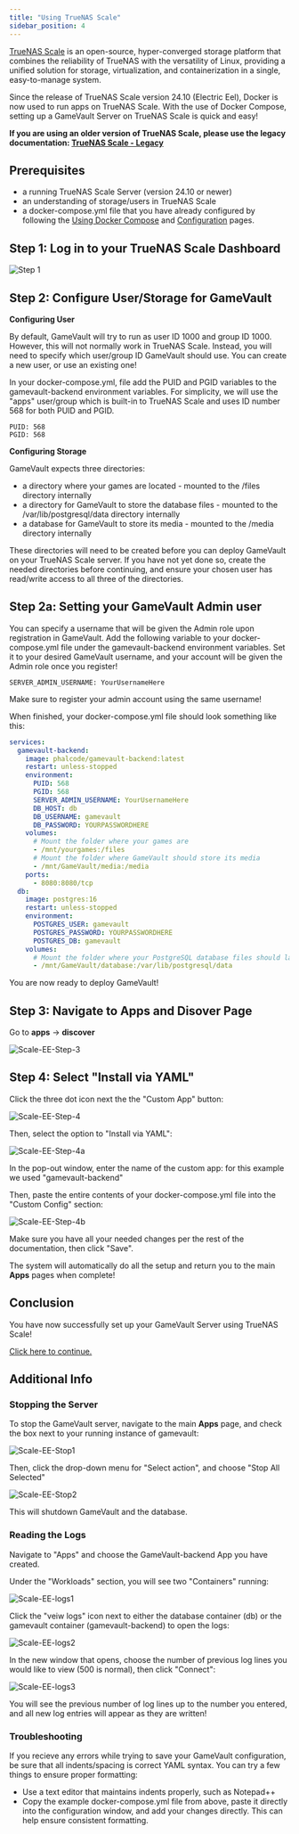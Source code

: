 ```yaml
---
title: "Using TrueNAS Scale"
sidebar_position: 4
---
```


[TrueNAS Scale](https://www.truenas.com/truenas-scale/) is an open-source, hyper-converged storage platform that combines the reliability of TrueNAS with the versatility of Linux, providing a unified solution for storage, virtualization, and containerization in a single, easy-to-manage system.

Since the release of TrueNAS Scale version 24.10 (Electric Eel), Docker is now used to run apps on TrueNAS Scale. With the use of Docker Compose, setting up a GameVault Server on TrueNAS Scale is quick and easy!

**If you are using an older version of TrueNAS Scale, please use the legacy documentation: [TrueNAS Scale - Legacy](truenas-scale-legacy.md)**

## Prerequisites

- a running TrueNAS Scale Server (version 24.10 or newer)
- an understanding of storage/users in TrueNAS Scale
- a docker-compose.yml file that you have already configured by following the [Using Docker Compose](docker-compose.md) and [Configuration](/docs/server-docs/configuration.md) pages.

## Step 1: Log in to your TrueNAS Scale Dashboard

![Step 1](/img/docs/setup/scale/scale-login.png)

## Step 2: Configure User/Storage for GameVault

**Configuring User**

By default, GameVault will try to run as user ID 1000 and group ID 1000. However, this will not normally work in TrueNAS Scale. Instead, you will need to specify which user/group ID GameVault should use. You can create a new user, or use an existing one!

In your docker-compose.yml, file add the PUID and PGID variables to the gamevault-backend environment variables.
For simplicity, we will use the "apps" user/group which is built-in to TrueNAS Scale and uses ID number 568 for both PUID and PGID.

```plaintext
PUID: 568
PGID: 568
```

**Configuring Storage**

GameVault expects three directories: 
- a directory where your games are located - mounted to the /files directory internally
- a directory for GameVault to store the database files - mounted to the /var/lib/postgresql/data directory internally
- a database for GameVault to store its media - mounted to the /media directory internally
  
These directories will need to be created before you can deploy GameVault on your TrueNAS Scale server. 
If you have not yet done so, create the needed directories before continuing, and ensure your chosen user has read/write access to all three of the directories.

## Step 2a: Setting your GameVault Admin user

You can specify a username that will be given the Admin role upon registration in GameVault. Add the following variable to your docker-compose.yml file under the gamevault-backend environment variables. Set it to your desired GameVault username, and your account will be given the Admin role once you register!

```plaintext
SERVER_ADMIN_USERNAME: YourUsernameHere
```

Make sure to register your admin account using the same username!

When finished, your docker-compose.yml file should look something like this:

```yaml
services:
  gamevault-backend:
    image: phalcode/gamevault-backend:latest
    restart: unless-stopped
    environment:
      PUID: 568
      PGID: 568
      SERVER_ADMIN_USERNAME: YourUsernameHere
      DB_HOST: db
      DB_USERNAME: gamevault
      DB_PASSWORD: YOURPASSWORDHERE
    volumes:
      # Mount the folder where your games are
      - /mnt/yourgames:/files
      # Mount the folder where GameVault should store its media
      - /mnt/GameVault/media:/media
    ports:
      - 8080:8080/tcp
  db:
    image: postgres:16
    restart: unless-stopped
    environment:
      POSTGRES_USER: gamevault
      POSTGRES_PASSWORD: YOURPASSWORDHERE
      POSTGRES_DB: gamevault
    volumes:
      # Mount the folder where your PostgreSQL database files should land
      - /mnt/GameVault/database:/var/lib/postgresql/data
```

You are now ready to deploy GameVault!

## Step 3: Navigate to Apps and Disover Page

Go to **apps** -> **discover**

![Scale-EE-Step-3](/img/docs/setup/scale/Scale-EE-Step-3.png)

## Step 4: Select "Install via YAML"

Click the three dot icon next the the "Custom App" button:

![Scale-EE-Step-4](/img/docs/setup/scale/Scale-EE-Step-4.png)

Then, select the option to "Install via YAML":

![Scale-EE-Step-4a](/img/docs/setup/scale/Scale-EE-Step4a.png)

In the pop-out window, enter the name of the custom app: for this example we used "gamevault-backend"

Then, paste the entire contents of your docker-compose.yml file into the "Custom Config" section:

![Scale-EE-Step-4b](/img/docs/setup/scale/Scale-EE-Step-4b.png)

Make sure you have all your needed changes per the rest of the documentation, then click "Save".

The system will automatically do all the setup and return you to the main **Apps** pages when complete!

## Conclusion

You have now successfully set up your GameVault Server using TrueNAS Scale!

[Click here to continue.](setup.md#what-next)


## Additional Info

### Stopping the Server

To stop the GameVault server, navigate to the main **Apps** page, and check the box next to your running instance of gamevault:

![Scale-EE-Stop1](/img/docs/setup/scale/Scale-EE-Stop1.png)

Then, click the drop-down menu for "Select action", and choose "Stop All Selected"

![Scale-EE-Stop2](/img/docs/setup/scale/Scale-EE-Stop2.png)

This will shutdown GameVault and the database.

### Reading the Logs

Navigate to "Apps" and choose the GameVault-backend App you have created.

Under the "Workloads" section, you will see two "Containers" running:

![Scale-EE-logs1](/img/docs/setup/scale/Scale-EE-logs1.png)

Click the "veiw logs" icon next to either the database container (db) or the gamevault container (gamevault-backend) to open the logs:

![Scale-EE-logs2](/img/docs/setup/scale/Scale-EE-logs2.png)

In the new window that opens, choose the number of previous log lines you would like to view (500 is normal), then click "Connect":

![Scale-EE-logs3](/img/docs/setup/scale/Scale-EE-logs3.png)

You will see the previous number of log lines up to the number you entered, and all new log entries will appear as they are written!

### Troubleshooting

If you recieve any errors while trying to save your GameVault configuration, be sure that all indents/spacing is correct YAML syntax. 
You can try a few things to ensure proper formatting:

- Use a text editor that maintains indents properly, such as Notepad++
- Copy the example docker-compose.yml file from above, paste it directly into the configuration window, and add your changes directly. This can help ensure consistent formatting.
